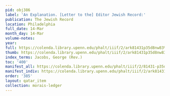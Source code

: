 ```yaml
---
pid: obj386
label: 'An Explanation. [Letter to the] Editor Jewish Record:'
publication: The Jewish Record
location: Philadelphia
full_date: 14-Mar
month_day: 14-Mar
volume-notes:
year:
full: https://colenda.library.upenn.edu/phalt/iiif/2/ark81431p35d8nw83%2FSHA256E-s7384233--a6ed55cd110431799bce341a237b921fb76e00064d338c2da974d4ba324ce948.jpeg/full/3500,/0/default.jpg
thumb: https://colenda.library.upenn.edu/phalt/iiif/2/ark81431p35d8nw83%2FSHA256E-s7384233--a6ed55cd110431799bce341a237b921fb76e00064d338c2da974d4ba324ce948.jpeg/full/!200,200/0/default.jpg
index_terms: Jacobs, George (Rev.)
toc: '400'
manifest_all: https://colenda.library.upenn.edu/phalt/iiif/2/81431-p35d8nw83/manifest
manifest_indiv: https://colenda.library.upenn.edu/phalt/iiif/2/ark81431p35d8nw83%2FSHA256E-s7384233--a6ed55cd110431799bce341a237b921fb76e00064d338c2da974d4ba324ce948.jpeg
order: '385'
layout: qatar_item
collection: morais-ledger
---
```

